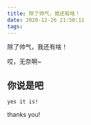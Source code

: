 ```yaml
---
title: 除了帅气，我还有啥！
date: 2020-12-26 21:50:11
tags:
---
```

除了帅气，我还有啥！

哎，无奈啊~

## 你说是吧

```
yes it is!
```

thanks you!